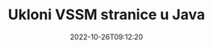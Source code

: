---
############################# Static ############################
layout: "auto-gen-merger"
date: 2022-10-26T09:12:20
draft: false
otherformats: dotm dotx epub html mht mhtml odp ods odt one otp ott pdf pps ppsx ppt

############################# Head ############################
head_title: "Ukloni VSSM stranice u Java"
head_description: "Uklonite ili izbrišite jednu stranicu ili kolekciju stranica iz VSSM datoteke u Java obrnutim redoslijedom stranica pomoću API-ja za spajanje dokumenata."

############################# Header ############################
title: "Ukloni VSSM stranice u Java"
description: "Ukloni VSSM stranice s nekoliko redaka Java koda."
bg_image: "https://cms.admin.containerize.com/templates/aspose/App_Themes/V3/images/bg/header1.png"
bg_overlay: false
button:
    enable: true
    icon: "fas fa-arrow-down"
    label: "Preuzmite besplatnu probnu verziju"
    link: "https://downloads.groupdocs.com/merger/java"

############################# SubMenu ############################
submenu:
    enable: true

    left:
        img_alt: "GroupDocs.Merger for Java"
        image: "https://cms.admin.containerize.com/templates/groupdocs/images/product-logos/90x90-noborder/groupdocs-merger-java.png"
        product: "GroupDocs.Merger"
        platform: "Java"

    middle:
        button:

            # button loop
            - link: "https://apireference.groupdocs.com/merger/java"
              text: "API Referenca"

            # button loop
            - link: "https://github.com/groupdocs-merger"
              text: "Primjeri koda"

            # button loop
            - link: "https://products.groupdocs.app/merger/family"
              text: "Demo snimke uživo"

            # button loop
            - link: "https://purchase.groupdocs.com/pricing/merger/java"
              text: "Cijene"

    right:
        link_download: "https://downloads.groupdocs.com/merger"
        link_learn: "https://docs.groupdocs.com/merger/java"
        link_buy: "https://purchase.groupdocs.com"

############################# About ############################
about:
    enable: true
    title: "O GroupDocs.Merger for Java API-ju"
    content: |
        [GroupDocs.Merger for Java](/hr/merger/java/) nudi jednostavno rješenje za sigurno spajanje i dijeljenje između širokog raspona formata dokumenata uključujući PDF, Microsoft Office (Word, Excel, PowerPoint , OneNote), OpenDocument, HTML, slike i mnoge druge unutar Java aplikacija. Dodavanjem samo nekoliko redaka koda izvedite nekoliko operacija dokumenta kao što su premještanje, uklanjanje, rotacija, zamjena, izdvajanje ili promjena orijentacije stranica unutar dokumenata. API za spajanje dokumenata također podržava pregled stranica dokumenta kao slike za analizu strukture dokumenta, oblikovanja i sadržaja na stranici.
        
        GroupDocs.Merger API pravi je izbor za korporativna rješenja koja trebaju značajke uklanjanja stranice datoteke. Ovi API-ji dobro su podržani na svim glavnim operativnim sustavima i platformama uključujući J2SE 7.0 (1.7), J2SE 8.0 (1.8), Java 10.

############################# Steps ############################
steps:
    enable: true
    title_left: "Ukloni VSSM stranice datoteke u Java"
    content_left: |
        [GroupDocs.Merger for Java](/hr/merger/java/) programerima za Java olakšava brisanje jedne ili više određenih stranica unutar VSSM datoteku provedbom nekoliko jednostavnih koraka.
        
        * Inicijalizirajte **RemoveOptions** s brojevima stranica za uklanjanje.
        * Stvorite novu instancu **Merger** i proslijedite putanju izvornog dokumenta kao parametar konstruktora.
        * Pozovite **removePages** i proslijedite objekt **RemoveOptions**.
        * Pozovite **Save** i odredite put datoteke za spremanje rezultirajućeg dokumenta.

    title_right: "Zahtjevi sustava"
    content_right: |
        GroupDocs.Merger for Java API-ji podržani su na svim glavnim platformama i operativnim sustavima. Prije izvršavanja koda u nastavku, provjerite imate li sljedeće preduvjete instalirane na vašem sustavu.

        * Operativni sustavi: Microsoft Windows, Linux, MacOS
        * Razvojna okruženja: NetBeans, IntelliJ IDEA, Eclipse
        * Okviri: J2SE 7.0 (1.7), J2SE 8.0 (1.8), Java 10
        * Preuzmite najnoviju verziju GroupDocs.Merger for Java s [Maven](https://repository.groupdocs.com/webapp/#/artifacts/browse/tree/General/repo/com/groupdocs/groupdocs-merger)
         
    code: |
     {{% merger/additional-styles %}}
     {{< merger/code-merger title="Kako ukloniti VSSM stranice datoteke koristeći Java primjer koda">}}

        ```java    
        // Ukloni VSSM stranice datoteke pomoću API-ja GroupDocs.Merger
        // Inicijalizirajte klasu RemoveOptions odabranim brojevima stranica
        RemoveOptions removeOptions = new RemoveOptions(new int[] { 3, 6 });

        // Instancirajte spajanje s ulaznim VSSM dokumentom
        Merger merger = new Merger("input.vssm");

        // Pozovite metodu removePages i proslijedite joj objekt RemoveOptions
        merger.removePages(removeOptions);
    
        // Pozovite metodu spremanja i proslijedite željenu stazu datoteke za spremanje izlaznog dokumenta
        merger.save("output.vssm");
        ```
     {{< /merger/code-merger >}}

############################# Demos ############################
demos:
    enable: true
    title: "Demonstracije uživo - Ukloni VSSM stranice na mreži"
    content: |
       Uklonite VSSM stranice datoteke odmah tako što ćete posjetiti [GroupDocs.Merger Live Demos](https://products.groupdocs.app/splitter/remove-pages/vssm) web mjesto.
       Demo uživo ima sljedeće prednosti.
        
############################# About Formats ############################
about_formats:
    enable: true

############################# More Formats ############################
more_formats:
    enable: true
    title: "Ukloni stranice iz drugih formata dokumenata"
    content: |
        Java dokumentira API za spajanje i dijeljenje za formate datoteka i slike. Uklonite neke od popularnih formata datoteka kao što je navedeno u nastavku.

############################# Back to top ###############################
back_to_top:
    enable: true
---